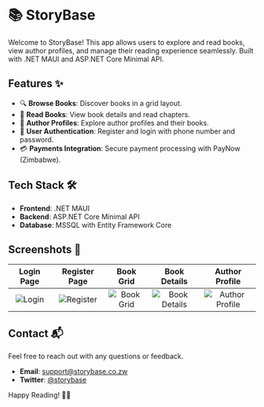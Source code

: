 # 📚 StoryBase

Welcome to StoryBase! This app allows users to explore and read books, view author profiles, and manage their reading experience seamlessly. Built with .NET MAUI and ASP.NET Core Minimal API.

## Features ✨

- 🔍 **Browse Books**: Discover books in a grid layout.
- 📖 **Read Books**: View book details and read chapters.
- 👤 **Author Profiles**: Explore author profiles and their books.
- 🔐 **User Authentication**: Register and login with phone number and password.
- 💳 **Payments Integration**: Secure payment processing with PayNow (Zimbabwe).

## Tech Stack 🛠️

- **Frontend**: .NET MAUI
- **Backend**: ASP.NET Core Minimal API
- **Database**: MSSQL with Entity Framework Core

## Screenshots 📸

| Login Page | Register Page | Book Grid | Book Details | Author Profile |
|:----------:|:-------------:|:---------:|:------------:|:--------------:|
| ![Login](screenshots/login.png) | ![Register](screenshots/register.png) | ![Book Grid](screenshots/book_grid.png) | ![Book Details](screenshots/book_details.png) | ![Author Profile](screenshots/author_profile.png) |

## Contact 📬

Feel free to reach out with any questions or feedback.

- **Email**: support@storybase.co.zw
- **Twitter**: [@storybase](https://twitter.com/storybase)

Happy Reading! 📖✨
